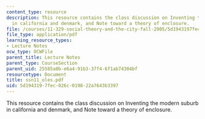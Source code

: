 ```yaml
---
content_type: resource
description: This resource contains the class discussion on Inventing the modern suburb
  in california and denmark, and Note toward a theory of enclosure.
file: /courses/11-329-social-theory-and-the-city-fall-2005/5d1943197fec026c019822a7643b3397_ssn11_oles.pdf
file_type: application/pdf
learning_resource_types:
- Lecture Notes
ocw_type: OCWFile
parent_title: Lecture Notes
parent_type: CourseSection
parent_uid: 25585a0b-e6a4-91b3-37f4-6f1ab74304bf
resourcetype: Document
title: ssn11_oles.pdf
uid: 5d194319-7fec-026c-0198-22a7643b3397
---
```

This resource contains the class discussion on Inventing the modern suburb in california and denmark, and Note toward a theory of enclosure.

